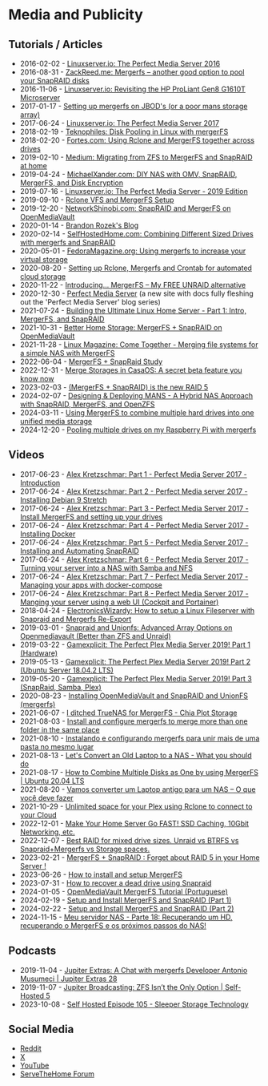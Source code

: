 # Media and Publicity

## Tutorials / Articles

- 2016-02-02 - [Linuxserver.io: The Perfect Media Server 2016](https://blog.linuxserver.io/2016/02/02/the-perfect-media-server-2016/)
- 2016-08-31 - [ZackReed.me: Mergerfs – another good option to pool your SnapRAID disks](https://zackreed.me/mergerfs-another-good-option-to-pool-your-snapraid-disks/)
- 2016-11-06 - [Linuxserver.io: Revisiting the HP ProLiant Gen8 G1610T Microserver](https://blog.linuxserver.io/2016/11/06/revisiting-the-hp-proliant-gen8-g1610t-microserver/)
- 2017-01-17 - [Setting up mergerfs on JBOD's (or a poor mans storage array)](http://corywestropp.com/develop/articles/setting-up-mergerfs/)
- 2017-06-24 - [Linuxserver.io: The Perfect Media Server 2017](https://blog.linuxserver.io/2017/06/24/the-perfect-media-server-2017/)
- 2018-02-19 - [Teknophiles: Disk Pooling in Linux with mergerFS](https://web.archive.org/web/20210324184857/https://www.teknophiles.com/2018/02/19/disk-pooling-in-linux-with-mergerfs/)
- 2018-02-20 - [Fortes.com: Using Rclone and MergerFS together across drives](https://fortes.com/2018/rclone-and-mergerfs/)
- 2019-02-10 - [Medium: Migrating from ZFS to MergerFS and SnapRAID at home](https://medium.com/@pascal.brokmeier/migrating-from-zfs-to-mergerfs-and-snapraid-at-home-89c45fd5db02)
- 2019-04-24 - [MichaelXander.com: DIY NAS with OMV, SnapRAID, MergerFS, and Disk Encryption](https://michaelxander.com/diy-nas/)
- 2019-07-16 - [Linuxserver.io: The Perfect Media Server - 2019 Edition](https://blog.linuxserver.io/2019/07/16/perfect-media-server-2019/)
- 2019-09-10 - [Rclone VFS and MergerFS Setup](https://docs.usbx.me/books/rclone/page/rclone-vfs-and-mergerfs-setup)
- 2019-12-20 - [NetworkShinobi.com: SnapRAID and MergerFS on OpenMediaVault](https://www.networkshinobi.com/snapraid-and-mergerfs-on-openmediavault/)
- 2020-01-14 - [Brandon Rozek's Blog](https://brandonrozek.com/blog/mergerfs/)
- 2020-02-14 - [SelfHostedHome.com: Combining Different Sized Drives with mergerfs and SnapRAID](https://selfhostedhome.com/combining-different-sized-drives-with-mergerfs-and-snapraid/)
- 2020-05-01 - [FedoraMagazine.org: Using mergerfs to increase your virtual storage](https://fedoramagazine.org/using-mergerfs-to-increase-your-virtual-storage/)
- 2020-08-20 - [Setting up Rclone, Mergerfs and Crontab for automated cloud storage](https://bytesized-hosting.com/pages/setting-up-rclone-mergerfs-and-crontab-for-automated-cloud-storage)
- 2020-11-22 - [Introducing… MergerFS – My FREE UNRAID alternative](https://supertechfreaks.com/introducing-mergerfs-free-unraid-alternative/)
- 2020-12-30 - [Perfect Media Server](https://perfectmediaserver.com) (a new site with docs fully fleshing out the 'Perfect Media Server' blog series)
- 2021-07-24 - [Building the Ultimate Linux Home Server - Part 1: Intro, MergerFS, and SnapRAID](https://blog.karaolidis.com/ultimate-home-server-part-1/)
- 2021-10-31 - [Better Home Storage: MergerFS + SnapRAID on OpenMediaVault](https://blog.sakuragawa.moe/better-home-storage-mergerfs-snapraid-on-openmediavault/)
- 2021-11-28 - [Linux Magazine: Come Together - Merging file systems for a simple NAS with MergerFS](https://www.linux-magazine.com/Issues/2022/254/MergerFS)
- 2022-06-04 - [MergerFS + SnapRaid Study](https://crashlaker.github.io/2022/06/04/mergerfs_+_snapraid_study.html)
- 2022-12-31 - [Merge Storages in CasaOS: A secret beta feature you know now](https://blog.casaos.io/blog/13.html)
- 2023-02-03 - [(MergerFS + SnapRAID) is the new RAID 5](https://thenomadcode.tech/mergerfs-snapraid-is-the-new-raid-5)
- 2024-02-07 - [Designing & Deploying MANS - A Hybrid NAS Approach with SnapRAID, MergerFS, and OpenZFS](https://blog.muffn.io/posts/part-3-mini-100tb-nas)
- 2024-03-11 - [Using MergerFS to combine multiple hard drives into one unified media storage](https://fullmetalbrackets.com/blog/two-drives-mergerfs/)
- 2024-12-20 - [Pooling multiple drives on my Raspberry Pi with mergerfs](https://sebi.io/posts/2024-12-20-pooling-multiple-drives-with-mergerfs/)


## Videos

- 2017-06-23 - [Alex Kretzschmar: Part 1 - Perfect Media Server 2017 - Introduction](https://www.youtube.com/watch?v=L5MH8q3lmmk)
- 2017-06-24 - [Alex Kretzschmar: Part 2 - Perfect Media server 2017 - Installing Debian 9 Stretch](https://www.youtube.com/watch?v=YpVVYRN_L_A)
- 2017-06-24 - [Alex Kretzschmar: Part 3 - Perfect Media Server 2017 - Install MergerFS and setting up your drives](https://www.youtube.com/watch?v=tbCMfm-jJ5Y)
- 2017-06-24 - [Alex Kretzschmar: Part 4 - Perfect Media Server 2017 - Installing Docker](https://www.youtube.com/watch?v=WYI32kx4hPE)
- 2017-06-24 - [Alex Kretzschmar: Part 5 - Perfect Media Server 2017 - Installing and Automating SnapRAID](https://www.youtube.com/watch?v=Ir5ZsUIbHXA)
- 2017-06-24 - [Alex Kretzschmar: Part 6 - Perfect Media Server 2017 -Turning your server into a NAS with Samba and NFS](https://www.youtube.com/watch?v=1hVdWq758ZQ)
- 2017-06-24 - [Alex Kretzschmar: Part 7 - Perfect Media Server 2017 - Managing your apps with docker-compose](https://www.youtube.com/watch?v=aI2rdw7_AmE)
- 2017-06-24 - [Alex Kretzschmar: Part 8 - Perfect Media Server 2017 - Manging your server using a web UI (Cockpit and Portainer)](https://www.youtube.com/watch?v=aLyTWdzDiCg)
- 2018-04-24 - [ElectronicsWizardy: How to setup a Linux Fileserver with Snapraid and Mergerfs Re-Export](https://www.youtube.com/watch?v=D2Klx-X7pFo)
- 2019-03-01 - [Snapraid and Unionfs: Advanced Array Options on Openmediavault (Better than ZFS and Unraid)](https://www.youtube.com/watch?v=FYkdPyCt5FU)
- 2019-03-22 - [Gamexplicit: The Perfect Plex Media Server 2019! Part 1 (Hardware)](https://www.youtube.com/watch?v=rJIRPhM2WcE)
- 2019-05-13 - [Gamexplicit: The Perfect Plex Media Server 2019! Part 2 (Ubuntu Server 18.04.2 LTS)](https://www.youtube.com/watch?v=aLyTWdzDiCg)
- 2019-05-20 - [Gamexplicit: The Perfect Plex Media Server 2019! Part 3 (SnapRaid, Samba, Plex)](https://www.youtube.com/watch?v=uW5y43XC-BI)
- 2020-08-23 - [Installing OpenMediaVault and SnapRAID and UnionFS (mergerfs)](https://www.youtube.com/watch?v=nDvzXM8UjAI)
- 2021-06-07 - [I ditched TrueNAS for MergerFS - Chia Plot Storage](https://www.youtube.com/watch?v=tpqFywkbZa4)
- 2021-08-03 - [Install and configure mergerfs to merge more than one folder in the same place](https://www.youtube.com/watch?v=69zcqEy1674)
- 2021-08-10 - [Instalando e configurando mergerfs para unir mais de uma pasta no mesmo lugar](https://www.youtube.com/watch?v=-RLxbBNBWhU)
- 2021-08-13 - [Let's Convert an Old Laptop to a NAS - What you should do](https://www.youtube.com/watch?v=F1v-TSbOymI)
- 2021-08-17 - [How to Combine Multiple Disks as One by using MergerFS | Ubuntu 20.04 LTS](https://www.youtube.com/watch?v=9e46pz5Seo4)
- 2021-08-20 - [Vamos converter um Laptop antigo para um NAS – O que você deve fazer](https://www.youtube.com/watch?v=q8EK9vWCRTc)
- 2021-10-29 - [Unlimited space for your Plex using Rclone to connect to your Cloud](https://www.youtube.com/watch?v=ghGconyrF3M)
- 2022-12-01 - [Make Your Home Server Go FAST! SSD Caching, 10Gbit Networking, etc.](https://www.youtube.com/watch?v=eRfqC_q3lkM&t=784s)
- 2022-12-07 - [Best RAID for mixed drive sizes. Unraid vs BTRFS vs Snapraid+Mergerfs vs Storage spaces.](https://www.youtube.com/watch?v=NQJkTiLXfgs)
- 2023-02-21 - [MergerFS + SnapRAID : Forget about RAID 5 in your Home Server !](https://www.youtube.com/watch?v=tX5MA-c6Qq4)
- 2023-06-26 - [How to install and setup MergerFS](https://www.youtube.com/watch?v=n7piuhTXeG4)
- 2023-07-31 - [How to recover a dead drive using Snapraid](https://www.youtube.com/watch?v=fmuiRLPcuJE)
- 2024-01-05 - [OpenMediaVault MergerFS Tutorial (Portuguese)](https://www.youtube.com/watch?v=V6Yw86dRUPQ)
- 2024-02-19 - [Setup and Install MergerFS and SnapRAID (Part 1)](https://noted.lol/mergerfs-and-snapraid-setup-1/)
- 2024-02-22 - [Setup and Install MergerFS and SnapRAID (Part 2)](https://noted.lol/mergerfs-and-snapraid-setup-part-2/)
- 2024-11-15 - [Meu servidor NAS - Parte 18: Recuperando um HD, recuperando o MergerFS e os próximos passos do NAS!](https://www.youtube.com/watch?v=5fy98kPzE3s)


## Podcasts

- 2019-11-04 - [Jupiter Extras: A Chat with mergerfs Developer Antonio Musumeci | Jupiter Extras 28](https://www.youtube.com/watch?v=VmJUAyyhSPk)
- 2019-11-07 - [Jupiter Broadcasting: ZFS Isn’t the Only Option | Self-Hosted 5](https://www.youtube.com/watch?v=JEW7UuKhMJ8)
- 2023-10-08 - [Self Hosted Episode 105 - Sleeper Storage Technology](https://selfhosted.show/105)


## Social Media

- [Reddit](https://www.reddit.com/search/?q=mergerfs&sort=new)
- [X](https://x.com/search?q=mergerfs&src=spelling_expansion_revert_click&f=live)
- [YouTube](https://www.youtube.com/results?search_query=mergerfs&sp=CAI%253D)
- [ServeTheHome Forum](https://forums.servethehome.com/index.php?search/3105813/&q=mergerfs&o=date)
